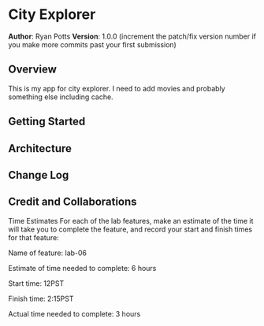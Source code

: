 # City Explorer

**Author**: Ryan Potts
**Version**: 1.0.0 (increment the patch/fix version number if you make more commits past your first submission)

## Overview
This is my app for city explorer. I need to add movies and probably something else including cache.

## Getting Started
<!-- What are the steps that a user must take in order to build this app on their own machine and get it running? -->

## Architecture
<!-- Provide a detailed description of the application design. What technologies (languages, libraries, etc) you're using, and any other relevant design information. -->

## Change Log
<!-- Use this area to document the iterative changes made to your application as each feature is successfully implemented. Use time stamps. Here's an example:

01-01-2001 4:59pm - Application now has a fully-functional express server, with a GET route for the location resource. -->

## Credit and Collaborations
<!-- Give credit (and a link) to other people or resources that helped you build this application. -->
Time Estimates
For each of the lab features, make an estimate of the time it will take you to complete the feature, and record your start and finish times for that feature:

Name of feature: lab-06

Estimate of time needed to complete: 6 hours

Start time: 12PST

Finish time: 2:15PST

Actual time needed to complete: 3 hours